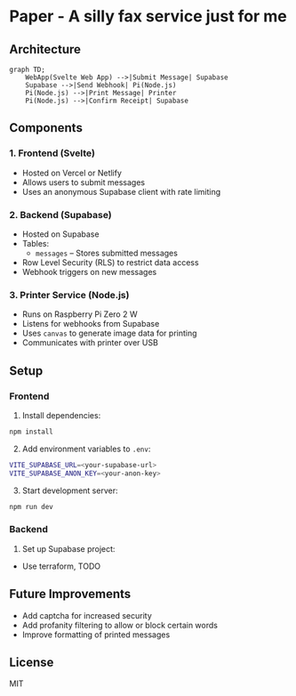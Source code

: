 # Paper - A silly fax service just for me

## Architecture  
```mermaid
graph TD;
    WebApp(Svelte Web App) -->|Submit Message| Supabase
    Supabase -->|Send Webhook| Pi(Node.js)
    Pi(Node.js) -->|Print Message| Printer
    Pi(Node.js) -->|Confirm Receipt| Supabase
```

## Components  
### 1. **Frontend** (Svelte)  
- Hosted on Vercel or Netlify  
- Allows users to submit messages  
- Uses an anonymous Supabase client with rate limiting  

### 2. **Backend** (Supabase)  
- Hosted on Supabase  
- Tables:  
  - `messages` – Stores submitted messages  
- Row Level Security (RLS) to restrict data access  
- Webhook triggers on new messages  

### 3. **Printer Service** (Node.js)  
- Runs on Raspberry Pi Zero 2 W  
- Listens for webhooks from Supabase  
- Uses `canvas` to generate image data for printing  
- Communicates with printer over USB  

## Setup  
### Frontend  
1. Install dependencies:  
```bash
npm install
```
2. Add environment variables to `.env`:  
```bash
VITE_SUPABASE_URL=<your-supabase-url>
VITE_SUPABASE_ANON_KEY=<your-anon-key>
```
3. Start development server:  
```bash
npm run dev
```

### Backend  
1. Set up Supabase project:  
  - Use terraform, TODO


## Future Improvements  
- Add captcha for increased security  
- Add profanity filtering to allow or block certain words  
- Improve formatting of printed messages  

## License  
MIT  
